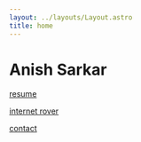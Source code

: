```yaml
---
layout: ../layouts/Layout.astro
title: home 
---
```

<!-- Markdown Preview - https://dillinger.io/ -->

# Anish Sarkar 

[resume](https://www.youtube.com/watch?v=sEyHnHjhlr4)

[internet rover](https://www.youtube.com/watch?v=sEyHnHjhlr4)

[contact](/contact)
